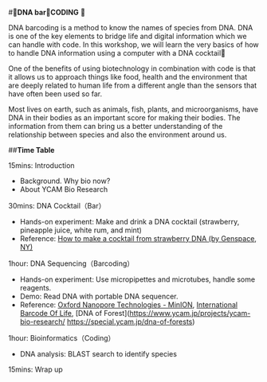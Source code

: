 #🍻**DNA bar**🍹**CODING** 🍻 

DNA barcoding is a method to know the names of species from DNA. DNA is one of the key elements to bridge life and digital information which we can handle with code. In this workshop, we will learn the very basics of how to handle DNA information using a computer with a DNA cocktail🍹

One of the benefits of using biotechnology in combination with code is that it allows us to approach things like food, health and the environment that are deeply related to human life from a different angle than the sensors that have often been used so far. 

Most lives on earth, such as animals, fish, plants, and microorganisms, have DNA in their bodies as an important score for making their bodies. The information from them can bring us a better understanding of the relationship between species and also the environment around us.

##**Time Table**

15mins: Introduction

- Background. Why bio now?
- About YCAM Bio Research

30mins: DNA Cocktail（Bar）

- Hands-on experiment: Make and drink a DNA cocktail (strawberry, pineapple juice, white rum, and mint)
- Reference: [How to make a cocktail from strawberry DNA (by Genspace, NY)](https://ideas.ted.com/exclusive-video-how-to-make-a-cocktail-from-strawberry-dna/)  

1hour: DNA Sequencing（Barcoding）

- Hands-on experiment: Use micropipettes and microtubes, handle some reagents.
- Demo: Read DNA with portable DNA sequencer.
- Reference: [Oxford Nanopore Technologies - MinION](https://youtu.be/Wq35ZXyayuU), [International Barcode Of Life](https://ibol.org/about/dna-barcoding/), [DNA of Forest](https://www.ycam.jp/projects/ycam-bio-research/ https://special.ycam.jp/dna-of-forests)

1hour: Bioinformatics（Coding）

 - DNA analysis: BLAST search to identify species

15mins: Wrap up







